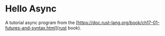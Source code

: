 # Hello Async
A tutorial async program from the [https://doc.rust-lang.org/book/ch17-01-futures-and-syntax.html](rust book).
